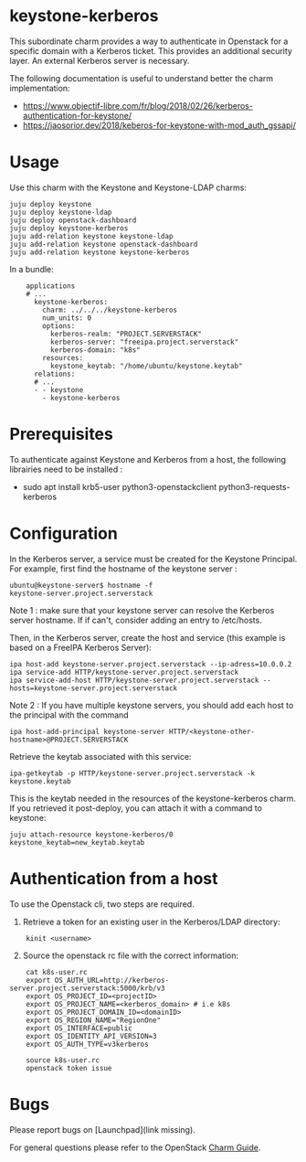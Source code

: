 # keystone-kerberos

This subordinate charm provides a way to authenticate in Openstack for 
a specific domain with a Kerberos ticket. This provides an additional 
security layer. An external Kerberos server is necessary.

The following documentation is useful to understand better the charm 
implementation:

* https://www.objectif-libre.com/fr/blog/2018/02/26/kerberos-authentication-for-keystone/ 
* https://jaosorior.dev/2018/keberos-for-keystone-with-mod_auth_gssapi/


# Usage

Use this charm with the Keystone and Keystone-LDAP charms:
    
    juju deploy keystone
    juju deploy keystone-ldap
    juju deploy openstack-dashboard
    juju deploy keystone-kerberos
    juju add-relation keystone keystone-ldap
    juju add-relation keystone openstack-dashboard
    juju add-relation keystone keystone-kerberos
    
In a bundle:

```
    applications
    # ...
      keystone-kerberos:
        charm: ../../../keystone-kerberos
        num_units: 0
        options:
          kerberos-realm: "PROJECT.SERVERSTACK"
          kerberos-server: "freeipa.project.serverstack"
          kerberos-domain: "k8s"
        resources:
          keystone_keytab: "/home/ubuntu/keystone.keytab"
      relations:
      # ...
      - - keystone
        - keystone-kerberos
```

# Prerequisites

To authenticate against Keystone and Kerberos from a host, the following 
librairies need to be installed :
- sudo apt install krb5-user python3-openstackclient python3-requests-kerberos

# Configuration

In the Kerberos server, a service must be created for the Keystone Principal. 
For example, first find the hostname of the keystone server :

    ubuntu@keystone-server$ hostname -f
    keystone-server.project.serverstack

Note 1 : make sure that your keystone server can resolve the Kerberos server 
hostname. If if can't, consider adding an entry to /etc/hosts. 

Then, in the Kerberos server, create the host and service (this example is 
based on a FreeIPA Kerberos Server):

    ipa host-add keystone-server.project.serverstack --ip-adress=10.0.0.2
    ipa service-add HTTP/keystone-server.project.serverstack
    ipa service-add-host HTTP/keystone-server.project.serverstack --hosts=keystone-server.project.serverstack

Note 2 : If you have multiple keystone servers, you should add each host to 
the principal with the command 

    ipa host-add-principal keystone-server HTTP/<keystone-other-hostname>@PROJECT.SERVERSTACK

Retrieve the keytab associated with this service:
    
    ipa-getkeytab -p HTTP/keystone-server.project.serverstack -k keystone.keytab
    
This is the keytab needed in the resources of the keystone-kerberos charm. If 
you retrieved it post-deploy, you can attach it with a command to keystone:

    juju attach-resource keystone-kerberos/0 keystone_keytab=new_keytab.keytab

# Authentication from a host

To use the Openstack cli, two steps are required. 
1) Retrieve a token for an existing user in the Kerberos/LDAP directory:
```
    kinit <username>
```
2) Source the openstack rc file with the correct information:
```
    cat k8s-user.rc
    export OS_AUTH_URL=http://kerberos-server.project.serverstack:5000/krb/v3
    export OS_PROJECT_ID=<projectID>
    export OS_PROJECT_NAME=<kerberos_domain> # i.e k8s
    export OS_PROJECT_DOMAIN_ID=<domainID>
    export OS_REGION_NAME="RegionOne"
    export OS_INTERFACE=public
    export OS_IDENTITY_API_VERSION=3
    export OS_AUTH_TYPE=v3kerberos

    source k8s-user.rc
    openstack token issue
```

# Bugs
Please report bugs on [Launchpad](link missing).

For general questions please refer to the OpenStack [Charm Guide](https://docs.openstack.org/charm-guide/latest/).